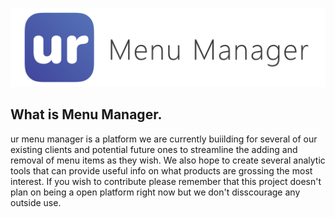 ![ ur menu manager ](https://github.com/urdev-xyz/menu-manager/blob/master/ur-menu-manager.png)

## What is Menu Manager.
ur menu manager is a platform we are currently buiilding for several of our existing clients and potential future ones to streamline the adding and removal of menu items as they wish. We also hope to create several analytic tools that can provide useful info on what products are grossing the most interest. If you wish to contribute please remember that this project doesn't plan on being a open platform right now but we don't disscourage any outside use.
